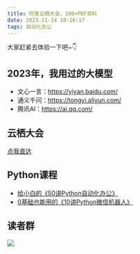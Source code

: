 ```yaml
---
title: 阿里云栖大会，100+PDF资料
date: 2023-11-14 10:16:17
tags: 自动化办公
---
```


大家赶紧去体验一下吧~👇


## 2023年，我用过的大模型

- 文心一言：https://yiyan.baidu.com/
- 通义千问：https://tongyi.aliyun.com/
- 腾讯AI：https://ai.qq.com/


## 云栖大会

[点我直达](https://developer.aliyun.com/article/1375185?utm_content=g_1000383766)


## Python课程


- [给小白的《50讲Python自动化办公》](https://www.python-office.com/course/50-python-office.html)
- [0基础也能用的《10讲Python微信机器人》](https://www.python-office.com/course-002/10-PyOfficeRobot/10-PyOfficeRobot.html)

## 读者群

![](https://python-office-1300615378.cos.ap-chongqing.myqcloud.com/group/0816.jpg)